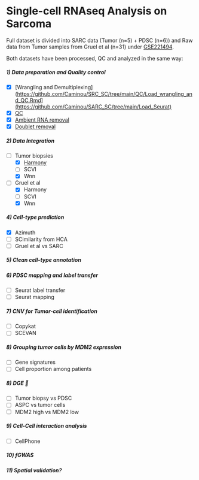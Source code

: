 # Single-cell RNAseq Analysis on Sarcoma


Full dataset is divided into SARC data (Tumor (n=5) + PDSC (n=6)) and Raw data from Tumor samples from Gruel et al (n=31) under [GSE221494](https://www.ncbi.nlm.nih.gov/geo/query/acc.cgi?acc=GSE221494).

Both datasets have been processed, QC and analyzed in the same way:

#####  1) Data preparation and Quality control
- [x] [Wrangling and Demultiplexing](https://github.com/Caminou/SRC_SC/tree/main/QC/Load_wrangling_and_QC.Rmd](https://github.com/Caminou/SARC_SC/tree/main/Load_Seurat)
- [x] [QC](https://github.com/Caminou/SRC_SC/tree/main/QC)
- [X] [Ambient RNA removal](https://github.com/Caminou/SARC_SC/blob/main/Ambient_RNA/)
- [X] [Doublet removal](https://github.com/Caminou/SARC_SC/blob/main/Doublet_removal)
##### 2) Data Integration
- [ ] Tumor biopsies
  - [x] [Harmony](https://github.com/Caminou/SARC_SC/blob/main/Integration/Azimuth_and_integration.Rmd#L124)
  - [ ] SCVI
  - [x] Wnn
- [ ] Gruel et al
  - [x] Harmony
  - [ ] SCVI
  - [x] Wnn
##### 4) Cell-type prediction
- [X] Azimuth
- [ ] SCimilarity from HCA
- [ ] Gruel et al vs SARC
##### 5) Clean cell-type annotation
##### 6) PDSC mapping and label transfer
- [ ] Seurat label transfer
- [ ] Seurat mapping
##### 7) CNV for Tumor-cell identification
- [ ] Copykat
- [ ] SCEVAN
##### 8) Grouping tumor cells by MDM2 expression
- [ ] Gene signatures
- [ ] Cell proportion among patients 
##### 8) DGE :tada:
- [ ] Tumor biopsy vs PDSC
- [ ] ASPC vs tumor cells
- [ ] MDM2 high vs MDM2 low
##### 9) Cell-Cell interaction analysis
- [ ] CellPhone
##### 10) fGWAS
##### 11) Spatial validation?


